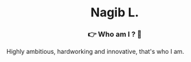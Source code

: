 <h1 align="center">Nagib L.</h1>
<h3 align="center">👉 Who am I ? 🤏</h3>
<p>Highly <a color="green">ambitious</a>, hardworking and innovative, that's who I am.</p>
<!-- <img src="https://img.shields.io/badge/GIT-E44C30?style=for-the-badge&logo=git&logoColor=white"/> -->
